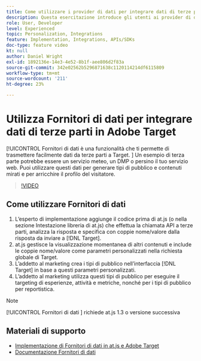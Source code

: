 ```yaml
---
title: Come utilizzare i provider di dati per integrare dati di terze parti
description: Questa esercitazione introduce gli utenti ai provider di dati. Scopri come utilizzare la funzionalità Fornitori di dati per trasferire facilmente dati da terze parti ad Adobe Target.
role: User, Developer
level: Experienced
topic: Personalization, Integrations
feature: Implementation, Integrations, APIs/SDKs
doc-type: feature video
kt: null
author: Daniel Wright
exl-id: 1892136e-14e3-4e52-8b1f-aee806d2f83a
source-git-commit: 342e02562b5296871638c1120114214df6115809
workflow-type: tm+mt
source-wordcount: '211'
ht-degree: 23%

---
```


# Utilizza Fornitori di dati per integrare dati di terze parti in Adobe Target

[!UICONTROL Fornitori di dati è una funzionalità che ti permette di trasmettere facilmente dati da terze parti a Target.  ]  Un esempio di terza parte potrebbe essere un servizio meteo, un DMP o persino il tuo servizio web. Puoi utilizzare questi dati per generare tipi di pubblico e contenuti mirati e per arricchire il profilo del visitatore.

>[!VIDEO](https://video.tv.adobe.com/v/22349/?quality=12)

## Come utilizzare Fornitori di dati

1. L’esperto di implementazione aggiunge il codice prima di at.js (o nella sezione Intestazione libreria di at.js) che effettua la chiamata API a terze parti, analizza la risposta e specifica con coppie nome/valore dalla risposta da inviare a [!DNL Target].
1. at.js gestisce la visualizzazione momentanea di altri contenuti e include le coppie nome/valore come parametri personalizzati nella richiesta globale di Target.
1. L’addetto al marketing crea i tipi di pubblico nell’interfaccia [!DNL Target] in base a questi parametri personalizzati.
1. L’addetto al marketing utilizza questi tipi di pubblico per eseguire il targeting di esperienze, attività e metriche, nonché per i tipi di pubblico per reportistica.

>[!NOTE]
>
>[!UICONTROL Fornitori di dati ] richiede at.js 1.3 o versione successiva

## Materiali di supporto

* [Implementazione di Fornitori di dati in at.js e Adobe Target](implement-data-providers-to-integrate-third-party-data.md)
* [Documentazione Fornitori di dati](https://experienceleague.adobe.com/docs/target/using/implement-target/client-side/at-js-implementation/functions-overview/targetgobalsettings.html?lang=en#data-providers)

